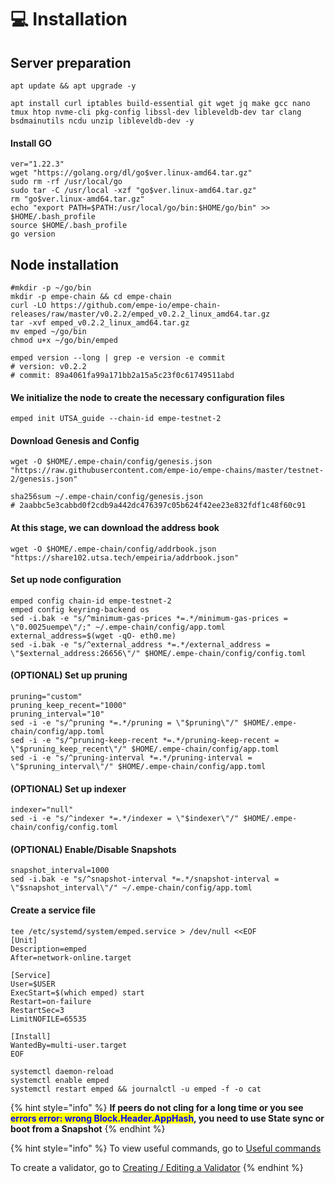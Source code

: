 # 💻 Installation

## Server preparation

```shell
apt update && apt upgrade -y
```

```shell
apt install curl iptables build-essential git wget jq make gcc nano tmux htop nvme-cli pkg-config libssl-dev libleveldb-dev tar clang bsdmainutils ncdu unzip libleveldb-dev -y
```

#### Install GO

```shell
ver="1.22.3"
wget "https://golang.org/dl/go$ver.linux-amd64.tar.gz"
sudo rm -rf /usr/local/go
sudo tar -C /usr/local -xzf "go$ver.linux-amd64.tar.gz"
rm "go$ver.linux-amd64.tar.gz"
echo "export PATH=$PATH:/usr/local/go/bin:$HOME/go/bin" >> $HOME/.bash_profile
source $HOME/.bash_profile
go version
```

## Node installation

```shell
#mkdir -p ~/go/bin
mkdir -p empe-chain && cd empe-chain
curl -LO https://github.com/empe-io/empe-chain-releases/raw/master/v0.2.2/emped_v0.2.2_linux_amd64.tar.gz
tar -xvf emped_v0.2.2_linux_amd64.tar.gz
mv emped ~/go/bin
chmod u+x ~/go/bin/emped

emped version --long | grep -e version -e commit
# version: v0.2.2
# commit: 89a4061fa99a171bb2a15a5c23f0c61749511abd
```

#### We initialize the node to create the necessary configuration files

```shell
emped init UTSA_guide --chain-id empe-testnet-2
```

#### Download Genesis and Config

```shell
wget -O $HOME/.empe-chain/config/genesis.json "https://raw.githubusercontent.com/empe-io/empe-chains/master/testnet-2/genesis.json"

sha256sum ~/.empe-chain/config/genesis.json
# 2aabbc5e3cabbd0f2cdb9a442dc476397c05b624f42ee23e832fdf1c48f60c91
```

#### At this stage, we can download the address book

```shell
wget -O $HOME/.empe-chain/config/addrbook.json "https://share102.utsa.tech/empeiria/addrbook.json"
```

#### Set up node configuration

```shell
emped config chain-id empe-testnet-2 
emped config keyring-backend os
sed -i.bak -e "s/^minimum-gas-prices *=.*/minimum-gas-prices = \"0.0025uempe\"/;" ~/.empe-chain/config/app.toml
external_address=$(wget -qO- eth0.me)
sed -i.bak -e "s/^external_address *=.*/external_address = \"$external_address:26656\"/" $HOME/.empe-chain/config/config.toml
```

#### (OPTIONAL) Set up pruning

```shell
pruning="custom"
pruning_keep_recent="1000"
pruning_interval="10"
sed -i -e "s/^pruning *=.*/pruning = \"$pruning\"/" $HOME/.empe-chain/config/app.toml
sed -i -e "s/^pruning-keep-recent *=.*/pruning-keep-recent = \"$pruning_keep_recent\"/" $HOME/.empe-chain/config/app.toml
sed -i -e "s/^pruning-interval *=.*/pruning-interval = \"$pruning_interval\"/" $HOME/.empe-chain/config/app.toml
```

#### (OPTIONAL) Set up indexer

```shell
indexer="null"
sed -i -e "s/^indexer *=.*/indexer = \"$indexer\"/" $HOME/.empe-chain/config/config.toml
```

#### (OPTIONAL) Enable/Disable Snapshots

```shell
snapshot_interval=1000
sed -i.bak -e "s/^snapshot-interval *=.*/snapshot-interval = \"$snapshot_interval\"/" ~/.empe-chain/config/app.toml
```

#### Create a service file

```shell
tee /etc/systemd/system/emped.service > /dev/null <<EOF
[Unit]
Description=emped
After=network-online.target

[Service]
User=$USER
ExecStart=$(which emped) start
Restart=on-failure
RestartSec=3
LimitNOFILE=65535

[Install]
WantedBy=multi-user.target
EOF
```

```shell
systemctl daemon-reload
systemctl enable emped
systemctl restart emped && journalctl -u emped -f -o cat
```

{% hint style="info" %}
**If peers do not cling for a long time or you see&#x20;**<mark style="color:blue;">**errors error: wrong Block.Header.AppHash**</mark>**, you need to use State sync or boot from a Snapshot**
{% endhint %}

{% hint style="info" %}
To view useful commands, go to [Useful commands](https://utsa.gitbook.io/services/cosmos-wiki/useful-commands)

To create a validator, go to [Creating / Editing a Validator](https://utsa.gitbook.io/services/cosmos-wiki/creating-editing-a-validator)
{% endhint %}
